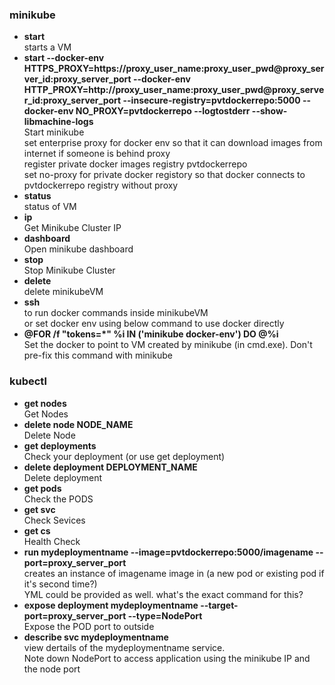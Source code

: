 ### minikube
*	**start**  
		starts a VM  
*	**start --docker-env HTTPS_PROXY=https://proxy_user_name:proxy_user_pwd@proxy_server_id:proxy_server_port --docker-env HTTP_PROXY=http://proxy_user_name:proxy_user_pwd@proxy_server_id:proxy_server_port --insecure-registry=pvtdockerrepo:5000 --docker-env NO_PROXY=pvtdockerrepo --logtostderr --show-libmachine-logs**  
		Start minikube  
		set enterprise proxy for docker env so that it can download images from internet if someone is behind proxy  
		register private docker images registry pvtdockerrepo  
		set no-proxy for private docker registory so that docker connects to pvtdockerrepo registry without proxy  
*	**status**  
		status of VM  
*	**ip**  
		Get Minikube Cluster IP
*	**dashboard**  
		Open minikube dashboard
*	**stop**  
		Stop Minikube Cluster
*	**delete**  
		delete minikubeVM
*	**ssh <docker command>**  
		to run docker commands inside minikubeVM  
		or set docker env using below command to use docker directly
*	**@FOR /f "tokens=*" %i IN ('minikube docker-env') DO @%i**  
		Set the docker to point to VM created by minikube (in cmd.exe). Don't pre-fix this command with minikube

### kubectl
*	**get nodes**  
		Get Nodes
*	**delete node NODE_NAME**  
		Delete Node
*	**get deployments**  
		Check your deployment (or use get deployment)
*	**delete deployment DEPLOYMENT_NAME**  
		Delete deployment
*	**get pods**  
		Check the PODS
*	**get svc**  
		Check Sevices
*	**get cs**  
		Health Check
*	**run mydeploymentname --image=pvtdockerrepo:5000/imagename --port=proxy_server_port**  
		creates an instance of imagename image in (a new pod or existing pod if it's second time?)  
		YML could be provided as well. what's the exact command for this?  
*	**expose deployment mydeploymentname --target-port=proxy_server_port --type=NodePort**  
		Expose the POD port to outside
*	**describe svc mydeploymentname**  
		view dertails of the mydeploymentname service.  
		Note down NodePort to access application using the minikube IP and the node port  
